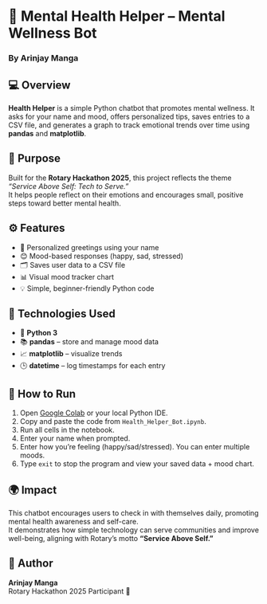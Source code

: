 # 🧠 Mental Health Helper – Mental Wellness Bot
### By Arinjay Manga

## 💻 Overview
**Health Helper** is a simple Python chatbot that promotes mental wellness. It asks for your name and mood, offers personalized tips, saves entries to a CSV file, and generates a graph to track emotional trends over time using **pandas** and **matplotlib**.

## 🎯 Purpose
Built for the **Rotary Hackathon 2025**, this project reflects the theme *“Service Above Self: Tech to Serve.”*  
It helps people reflect on their emotions and encourages small, positive steps toward better mental health.

## ⚙️ Features
- 👋 Personalized greetings using your name
- 😊 Mood-based responses (happy, sad, stressed)
- 🗂 Saves user data to a CSV file
- 📊 Visual mood tracker chart
- 💡 Simple, beginner-friendly Python code

## 🧩 Technologies Used
- 🐍 **Python 3**
- 📚 **pandas** – store and manage mood data
- 📈 **matplotlib** – visualize trends
- 🕒 **datetime** – log timestamps for each entry

## 🚀 How to Run
1. Open [Google Colab](https://colab.research.google.com/) or your local Python IDE.
2. Copy and paste the code from `Health_Helper_Bot.ipynb`.
3. Run all cells in the notebook.
4. Enter your name when prompted.
5. Enter how you’re feeling (happy/sad/stressed). You can enter multiple moods.
6. Type `exit` to stop the program and view your saved data + mood chart.

## 🌍 Impact
This chatbot encourages users to check in with themselves daily, promoting mental health awareness and self-care.  
It demonstrates how simple technology can serve communities and improve well-being, aligning with Rotary’s motto **“Service Above Self.”**

## 👤 Author
**Arinjay Manga**  
Rotary Hackathon 2025 Participant 🧩
